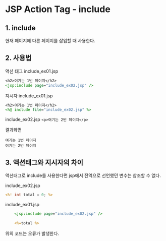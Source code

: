 # JSP Action Tag - include
## 1. include
현재 페이지에 다른 페이지를 삽입할 때 사용한다.

## 2. 사용법
액션 태그
include_ex01.jsp
```jsp
<h2>여기는 1번 페이지</h2>
<jsp:include page="include_ex02.jsp" />
```


지시자
include_ex01.jsp
```jsp
<h2>여기는 1번 페이지</h2>
<%@ include file="include_ex02.jsp" %>
```


include_ex02.jsp
```<p>여기는 2번 페이지</p>```

결과화면
```
여기는 1번 페이지
여기는 2번 페이지
```


## 3. 액션태그와 지시자의 차이
액션태그로 include를 사용한다면 jsp에서 전역으로 선언했던 변수는 참조할 수 없다.

include_ex02.jsp
```jsp
<%!	int total = 0; %>
```


include_ex01.jsp
```jsp
	<jsp:include page="include_ex02.jsp" />
	
	<%=total %>
```

위의 코드는 오류가 발생한다.